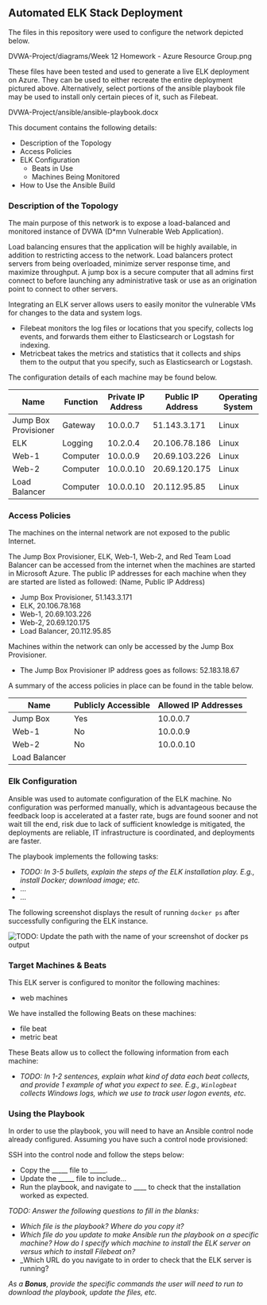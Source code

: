 ## Automated ELK Stack Deployment

The files in this repository were used to configure the network depicted below.

DVWA-Project/diagrams/Week 12 Homework - Azure Resource Group.png

These files have been tested and used to generate a live ELK deployment on Azure. They can be used to either recreate the entire deployment pictured above. Alternatively, select portions of the ansible playbook file may be used to install only certain pieces of it, such as Filebeat.

  DVWA-Project/ansible/ansible-playbook.docx

This document contains the following details:
- Description of the Topology
- Access Policies
- ELK Configuration
  - Beats in Use
  - Machines Being Monitored
- How to Use the Ansible Build

### Description of the Topology

The main purpose of this network is to expose a load-balanced and monitored instance of DVWA (D*mn Vulnerable Web Application).

Load balancing ensures that the application will be highly available, in addition to restricting access to the network.
Load balancers protect servers from being overloaded, minimize server response time, and maximize throughput. A jump box is a secure computer that all admins first connect to before launching any administrative task or use as an origination point to connect to other servers.

Integrating an ELK server allows users to easily monitor the vulnerable VMs for changes to the data and system logs.
- Filebeat monitors the log files or locations that you specify, collects log events, and forwards them either to Elasticsearch or Logstash for indexing.
- Metricbeat takes the metrics and statistics that it collects and ships them to the output that you specify, such as Elasticsearch or Logstash.

The configuration details of each machine may be found below.

| Name                 | Function | Private IP Address | Public IP Address | Operating System |
|----------------------|----------|--------------------|------------------ |------------------
| Jump Box Provisioner | Gateway  | 10.0.0.7           | 51.143.3.171      | Linux            |
| ELK                  | Logging  | 10.2.0.4           | 20.106.78.186     | Linux            |
| Web-1                | Computer | 10.0.0.9           | 20.69.103.226     | Linux            |
| Web-2                | Computer | 10.0.0.10          | 20.69.120.175     | Linux            |
| Load Balancer        | Computer | 10.0.0.10          | 20.112.95.85      | Linux            |

### Access Policies

The machines on the internal network are not exposed to the public Internet. 

The Jump Box Provisioner, ELK, Web-1, Web-2, and Red Team Load Balancer can be accessed from the internet when the machines are started in Microsoft Azure. The public IP addresses for each machine when they are started are listed as followed: (Name, Public IP Address)
- Jump Box Provisioner, 51.143.3.171
- ELK, 20.106.78.168
- Web-1, 20.69.103.226 
- Web-2, 20.69.120.175
- Load Balancer, 20.112.95.85

Machines within the network can only be accessed by the Jump Box Provisioner.
- The Jump Box Provisioner IP address goes as follows: 52.183.18.67

A summary of the access policies in place can be found in the table below.

| Name          | Publicly Accessible | Allowed IP Addresses |
|----------     |---------------------|----------------------|
| Jump Box      | Yes                 | 10.0.0.7             |
| Web-1         | No                  | 10.0.0.9             |
| Web-2         | No                  | 10.0.0.10    
| Load Balancer  




### Elk Configuration

Ansible was used to automate configuration of the ELK machine. No configuration was performed manually, which is advantageous because the feedback loop is accelerated at a faster rate, bugs are found sooner and not wait till the end, risk due to lack of sufficient knowledge is mitigated, the deployments are reliable, IT infrastructure is coordinated, and deployments are faster.

The playbook implements the following tasks:
- _TODO: In 3-5 bullets, explain the steps of the ELK installation play. E.g., install Docker; download image; etc._
- ...
- ...

The following screenshot displays the result of running `docker ps` after successfully configuring the ELK instance.

![TODO: Update the path with the name of your screenshot of docker ps output](Images/docker_ps_output.png)

### Target Machines & Beats
This ELK server is configured to monitor the following machines:
- web machines

We have installed the following Beats on these machines:
- file beat
- metric beat

These Beats allow us to collect the following information from each machine:
- _TODO: In 1-2 sentences, explain what kind of data each beat collects, and provide 1 example of what you expect to see. E.g., `Winlogbeat` collects Windows logs, which we use to track user logon events, etc._

### Using the Playbook
In order to use the playbook, you will need to have an Ansible control node already configured. Assuming you have such a control node provisioned: 

SSH into the control node and follow the steps below:
- Copy the _____ file to _____.
- Update the _____ file to include...
- Run the playbook, and navigate to ____ to check that the installation worked as expected.

_TODO: Answer the following questions to fill in the blanks:_
- _Which file is the playbook? Where do you copy it?_
- _Which file do you update to make Ansible run the playbook on a specific machine? How do I specify which machine to install the ELK server on versus which to install Filebeat on?_
- _Which URL do you navigate to in order to check that the ELK server is running?

_As a **Bonus**, provide the specific commands the user will need to run to download the playbook, update the files, etc._
